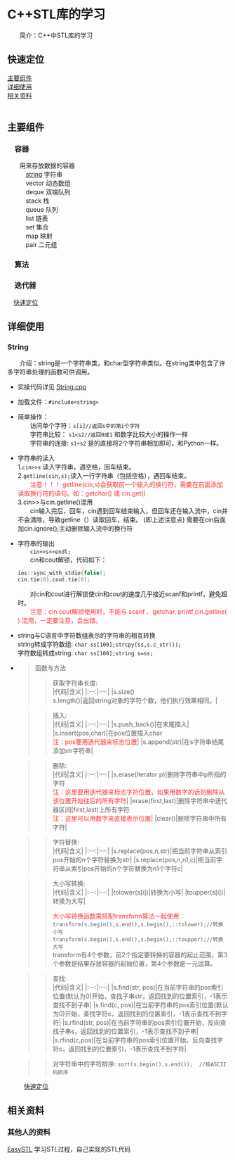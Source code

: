 # C++STL库的学习<br>

&emsp;&emsp;简介：C++中STL库的学习<br>

## 快速定位<br>
[主要组件](#主要组件)<br>
[详细使用](#详细使用)<br>
[相关资料](#相关资料)<br>
<br>

## 主要组件<br>

### &emsp;容器<br>

&emsp;&emsp;用来存放数据的容器<br>
&emsp;&emsp;&emsp;[string](#string) 字符串<br>
&emsp;&emsp;&emsp;vector 动态数组<br>
&emsp;&emsp;&emsp;deque 双端队列<br>
&emsp;&emsp;&emsp;stack 栈<br>
&emsp;&emsp;&emsp;queue 队列<br>
&emsp;&emsp;&emsp;list 链表<br>
&emsp;&emsp;&emsp;set 集合<br>
&emsp;&emsp;&emsp;map 映射<br>
&emsp;&emsp;&emsp;pair 二元组<br>

### &emsp;算法<br>
### &emsp;迭代器<br>

&emsp;[快速定位](#快速定位)<br>

## 详细使用

### String
&emsp;&emsp;介绍：string是一个字符串类，和char型字符串类似。在string类中包含了许多字符串处理的函数可供调用。<br>

* 实操代码详见 [String.cpp](https://github.com/LJW0401/Cpp_STL_Learn/blob/main/%E5%AE%B9%E5%99%A8/String.cpp)<br>

* 加载文件：`#include<string>`<br>

* 简单操作：<br>
&emsp;&emsp;访问单个字符：```s[i]//返回s中的第i个字符```<br>
&emsp;&emsp;字符串比较： ```s1<s2//返回0或1``` 和数字比较大小的操作一样<br>
&emsp;&emsp;字符串的连接: ```s1+s2``` 是的直接将2个字符串相加即可，和Python一样。<br>

* 字符串的读入<br>
    1.```cin>>s``` 读入字符串，遇空格，回车结束。<br>
    2.```getline(cin,s);```读入一行字符串（包括空格），遇回车结束。<br>
    <font color=#ff3333>&emsp;&emsp;注意！！！ getline(cin,s)会获取前一个输入的换行符，需要在前面添加读取换行符的语句。如：getchar() 或 cin.get()</font><br>
    3.cin>>与cin.getline()混用<br>
    &emsp;&emsp;cin输入完后，回车，cin遇到回车结束输入，但回车还在输入流中，cin并不会清除，导致getline（）读取回车，结束。 (即上述注意点)
需要在cin后面加cin.ignore();主动删除输入流中的换行符

* 字符串的输出<br>
    &emsp;&emsp;```cin<<s<<endl;```<br>
    &emsp;&emsp;cin和cout解锁，代码如下：
    ```c++ 
    ios::sync_with_stdio(false);
    cin.tie(0),cout.tie(0);
    ```
    &emsp;&emsp;对cin和cout进行解锁使cin和cout的速度几乎接近scanf和printf，避免超时。<br>
    <font color=#ff3333>&emsp;&emsp;注意：cin cout解锁使用时，不能与 scanf 、getchar, printf,cin.getline( ) 混用，一定要注意，会出错。</font><br>

* string与C语言中字符数组表示的字符串的相互转换<br>
    string转成字符数组: ```char ss[100];strcpy(ss,s.c_str());```<br>
    字符数组转成string: ```char ss[100];string s=ss;```<br>

*   >函数与方法<br>
    >>获取字符串长度:<br>
    >>|代码|含义|
    >>|:--:|:--:|
    >>|s.size()<br>s.length()|返回string对象的字符个数，他们执行效果相同。|
    <!-- >>|s.max_size()|返回string对象最多包含的字符数，超出会抛出length_error异常|
    >>|s.capacity()|重新分配内存之前，string对象能包含的最大字符数| -->

    >>插入:<br>
    >>|代码|含义|
    >>|:--:|:--:|
    >>|s.push_back()|在末尾插入|
    >>|s.insert(pos,char)|在pos位置插入char<br><font color=#ff3333>注：pos要用迭代器来标志位置</font>|
    >>|s.append(str)|在s字符串结尾添加str字符串|

    >>删除:<br>
    >>|代码|含义|
    >>|:--:|:--:|
    >>|s.erase(iterator p)|删除字符串中p所指的字符<br><font color=#ff3333>注：这里要用迭代器来标志字符位置，如果用数字的话则删除从该位置开始往后的所有字符</font>|
    >>|erase(first,last)|删除字符串中迭代器区间[first,last)上所有字符<br><font color=#ff3333>注：这里可以用数字来直接表示位置</font>|
    >>|clear()|删除字符串中所有字符|

    >>字符替换:<br>
    >>|代码|含义|
    >>|:--:|:--:|
    >>|s.replace(pos,n,str)|把当前字符串从索引pos开始的n个字符替换为str|
    >>|s.replace(pos,n,n1,c)|把当前字符串从索引pos开始的n个字符替换为n1个字符c|
    <!-- >>|s.replace(it1,it2,str)|把当前字符串[it1,it2)区间替换为str(it1 ,it2为迭代器哦)| -->

    >>大小写转换:<br>
    >>|代码|含义|
    >>|:--:|:--:|
    >>|tolower(s[i])|转换为小写|
    >>|toupper(s[i])|转换为大写|
    >>
    >><font color=#ff3333>大小写转换函数需搭配transform算法一起使用：</font><br>
    >>```transform(s.begin(),s.end(),s.begin(),::tolower);//转换小写```<br>
    >>```transform(s.begin(),s.end(),s.begin(),::toupper);//转换大写```<br>
    >>transform有4个参数，前2个指定要转换的容器的起止范围，第3个参数是结果存放容器的起始位置，第4个参数是一元运算。<br>

    >>查找:<br>
    >>|代码|含义|
    >>|:--:|:--:|
    >>|s.find(str, pos)|在当前字符串的pos索引位置(默认为0)开始，查找子串str，返回找到的位置索引，-1表示查找不到子串|
    >>|s.find(c, pos)|在当前字符串的pos索引位置(默认为0)开始，查找字符c，返回找到的位置索引，-1表示查找不到字符|
    >>|s.rfind(str, pos)|在当前字符串的pos索引位置开始，反向查找子串s，返回找到的位置索引，-1表示查找不到子串|
    >>|s.rfind(c,pos)|在当前字符串的pos索引位置开始，反向查找字符c，返回找到的位置索引，-1表示查找不到字符|
    <!-- >>|s.find_first_of(str, pos)|在字符串s的pos索引位置(默认为0)开始，查找字符串str中的字符第一次在s中出现的位置，返回找到的位置索引，-1表示查找不到字符|
    >>|s.find_first_not_of(str,pos)|在当前字符串的pos索引位置(默认为0)开始，查找第一个不位于子串s的字符，返回找到的位置索引，-1表示查找不到字符|
    >>|s.find_last_of(str, pos)|在当前字符串的pos索引位置开始，查找最后一个位于子串s的字符，返回找到的位置索引，-1表示查找不到字符|
    >>|s.find_last_not_of( str, pos)|在当前字符串的pos索引位置开始，查找最后一个不位于子串s的字符，返回找到的位置索引，-1表示查找不到子串| -->

    >>对字符串中的字符排序: ```sort(s.begin(),s.end());  //按ASCII码排序```<br>

    &emsp;[快速定位](#快速定位)<br>

## 相关资料<br>

### 其他人的资料<br>
[EasySTL](https://github.com/hunterzhao/EasySTL.git) 学习STL过程，自己实现的STL代码<br>
